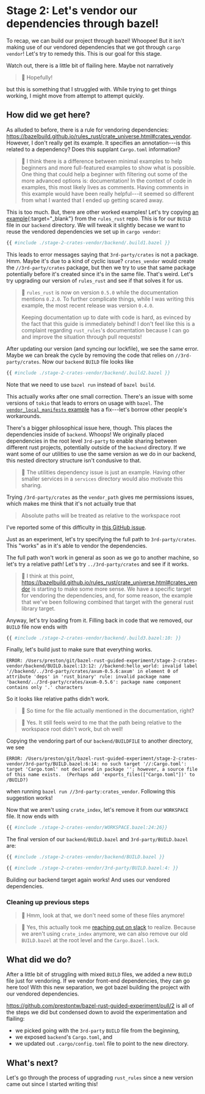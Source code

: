 # Stage 2: Let's vendor our dependencies through bazel!

To recap, we can build our project through bazel! Whoopee!
But it isn't making use of our vendored dependencies that we got
through `cargo vendor`! Let's try to remedy this.
This is our goal for this stage.

Watch out, there is a little bit of flailing here.
Maybe not narratively

> :facepalm: Hopefully!

but this is something that I struggled with.
While trying to get things working,
I might move from attempt to attempt quickly.

## How did we get here?

As alluded to before, there is a rule for vendoring dependencies:
https://bazelbuild.github.io/rules_rust/crate_universe.html#crates_vendor.
However, I don't really get its example.
It specifies an annotation---is this related to a dependency?
Does this supplant `Cargo.toml` information?

> :eyes: I think there is a difference between minimal examples
> to help beginners and more full-featured examples to show what
> is possible. One thing that could help a beginner with filtering
> out some of the more advanced options is: documentation!
> In the context of code in examples, this most likely lives
> as comments. Having comments in this example would have been
> really helpful---it seemed so different from what I wanted
> that I ended up getting scared away.

This is too much. But, there are other worked examples!
Let's try copying [an example](https://github.com/bazelbuild/rules_rust/blob/0265c293f195a59da45f83aafcfca78eaf43a4c5/examples/crate_universe/vendor_local_manifests/BUILD.bazel){:target="\_blank"} from the `rules_rust` repo.
This is for our `BUILD` file in our `backend` directory.
We will tweak it slightly becase we want to reuse the vendored
dependencies we set up in `cargo vendor`:

```python
{{ #include ./stage-2-crates-vendor/backend/.build1.bazel }}
```

This leads to error messages saying that
`3rd-party/crates` is not a package. Hmm.
Maybe it's due to a kind of cyclic issue?
`crates_vendor` would create the `//3rd-party/crates` package,
but then we try to use that same package potentially
before it's created since it's in the same file.
That's weird. Let's try upgrading our version of `rules_rust`
and see if that solves it for us.

> :eyes: `rules_rust` is now on version `0.5.0`
> while the documentation mentions `0.2.0`.
> To further complicate things, while I was writing this example,
> the most recent release was version `0.4.0`.
>
> Keeping documentation up to date with code is hard,
> as evinced by the fact that this guide is immediately behind!
> I don't feel like this is a complaint regarding `rust_rules`'s documentation
> because I can go and improve the situation through pull requests!

After updating our version (and syncing our lockfile),
we see the same error.
Maybe we can break the cycle by removing the code that relies
on `//3rd-party/crates`.
Now our `backend` `BUILD` file looks like

```python
{{ #include ./stage-2-crates-vendor/backend/.build2.bazel }}
```

Note that we need to use `bazel run` instead of `bazel build`.

This actually works after one small correction.
There's an issue with some versions of `tokio` that leads
to errors on usage with `bazel`.
The [`vendor_local_manifests` example](https://github.com/bazelbuild/rules_rust/blob/0265c293f195a59da45f83aafcfca78eaf43a4c5/examples/crate_universe/vendor_local_manifests/Cargo.toml#L8) has a fix---let's
borrow other people's workarounds.

There's a bigger philosophical issue here, though.
This places the dependencies inside of `backend`.
Whoops! We originally placed dependencies in the root level `3rd-party`
to enable sharing between different rust projects,
potentially outside of the `backend` directory.
If we want some of our utilities to use the same
version as we do in our backend, this nested directory
structure isn't condusive to that.

> :eyes: The utilities dependency issue is just an example.
> Having other smaller services
> in a `services` directory would also motivate this sharing.

Trying `/3rd-party/crates` as the `vendor_path` gives me permissions issues,
which makes me think that it's not actually true that

> Absolute paths will be treated as relative to the workspace root

I've reported some of this difficulty in [this GitHub issue](https://github.com/bazelbuild/rules_rust/issues/1341).

Just as an experiment, let's try specifying the full path to `3rd-party/crates`.
This "works" as in it's able to vendor the dependencies.

The full path won't work in general as soon as we go to another machine,
so let's try a relative path!
Let's try `../3rd-party/crates` and see if it works.

> :facepalm: I think at this point,
> https://bazelbuild.github.io/rules_rust/crate_universe.html#crates_vendor
> is starting to make some more sense.
> We have a specific target for vendoring the dependencies,
> and, for some reason,
> the example that we've been following combined that target with
> the general rust library target.

Anyway, let's try loading from it. Filling back in code that we removed,
our `BUILD` file now ends with

```python
{{ #include ./stage-2-crates-vendor/backend/.build3.bazel:10: }}
```

Finally, let's build just to make sure that everything works.

```
ERROR: /Users/preston/git/bazel-rust-guided-experiment/stage-2-crates-vendor/backend/BUILD.bazel:13:12: //backend:hello_world: invalid label '//backend/../3rd-party/crates/axum-0.5.6:axum' in element 0 of attribute 'deps' in 'rust_binary' rule: invalid package name 'backend/../3rd-party/crates/axum-0.5.6': package name component contains only '.' characters
```

So it looks like relative paths didn't work.

> :eyes: So time for the file actually mentioned in the documentation, right?

> :facepalm: Yes. It still feels weird to me that the path
> being relative to the workspace root didn't work, but oh well!

Copying the vendoring part of our `backend/BUILDFILE` to
another directory, we see

```
ERROR: /Users/preston/git/bazel-rust-guided-experiment/stage-2-crates-vendor/3rd-party/BUILD.bazel:6:14: no such target '//:Cargo.toml': target 'Cargo.toml' not declared in package ''; however, a source file of this name exists.  (Perhaps add 'exports_files(["Cargo.toml"])' to /BUILD?)
```

when running `bazel run //3rd-party:crates_vendor`.
Following this suggestion works!

Now that we aren't using `crate_index`,
let's remove it from our `WORKSPACE` file.
It now ends with

```python
{{ #include ./stage-2-crates-vendor/WORKSPACE.bazel:24:26}}
```

The final version of our `backend/BUILD.bazel` and `3rd-party/BUILD.bazel` are:

```python
{{ #include ./stage-2-crates-vendor/backend/BUILD.bazel }}
```

```python
{{ #include ./stage-2-crates-vendor/3rd-party/BUILD.bazel:4: }}
```

Building our backend target again works!
And uses our vendored dependencies.

### Cleaning up previous steps

> :eyes: Hmm, look at that, we don't need some of these files anymore!

> :facepalm: Yes, this actually took me [reaching out on slack](https://bazelbuild.slack.com/archives/CSV56UT0F) to realize.
> Because we aren't using `crate_index` anymore,
> we can also remove our old `BUILD.bazel` at the root level
> and the `Cargo.Bazel.lock`.

## What did we do?

After a little bit of struggling with mixed `BUILD` files,
we added a new `BUILD` file just for vendoring.
If we vendor front-end dependencies, they can go here too!
With this new separation, we got bazel building the project
with our vendored dependencies.

https://github.com/prestontw/bazel-rust-guided-experiment/pull/2
is all of the steps we did but condensed down to avoid
the experimentation and flailing:

- we picked going with the `3rd-party` `BUILD` file from the beginning,
- we exposed `backend`'s `Cargo.toml`, and
- we updated out `.cargo/config.toml` file to point to the new directory.

## What's next?

Let's go through the process of upgrading `rust_rules`
since a new version came out since I started writing this!
